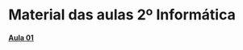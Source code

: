 # Material das aulas 2º Informática

#### [Aula 01](http://https://github.com/devmatheusguerra/2-info-2023/tree/main/PROG%20WEB/aula%2001 "Aula 01")
